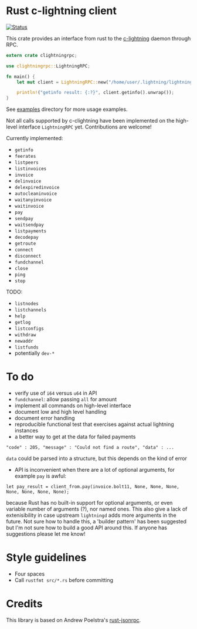 # Rust c-lightning client

[![Status](https://travis-ci.org/laanwj/rust-clightning-rpc.png?branch=master)](https://travis-ci.org/laanwj/rust-clightning-rpc)

This crate provides an interface from rust to the [c-lightning](https://github.com/ElementsProject/lightning) daemon through RPC.

```rust
extern crate clightningrpc;

use clightningrpc::LightningRPC;

fn main() {
    let mut client = LightningRPC::new("/home/user/.lightning/lightning-rpc".to_string());

    println!("getinfo result: {:?}", client.getinfo().unwrap());
}
```

See [examples](examples/) directory for more usage examples.

Not all calls supported by c-clightning have been implemented on the high-level interface
`LightningRPC` yet. Contributions are welcome!

Currently implemented:

- `getinfo`
- `feerates`
- `listpeers`
- `listinvoices`
- `invoice`
- `delinvoice`
- `delexpiredinvoice`
- `autocleaninvoice`
- `waitanyinvoice`
- `waitinvoice`
- `pay`
- `sendpay`
- `waitsendpay`
- `listpayments`
- `decodepay`
- `getroute`
- `connect`
- `disconnect`
- `fundchannel`
- `close`
- `ping`
- `stop`

TODO:

- `listnodes`
- `listchannels`
- `help`
- `getlog`
- `listconfigs`
- `withdraw`
- `newaddr`
- `listfunds`
- potentially `dev-*`

# To do

- verify use of `i64` versus `u64` in API
- `fundchannel`: allow passing `all` for amount
- implement all commands on high-level interface
- document low and high level handling
- document error handling
- reproducible functional test that exercises against actual lightning instances
- a better way to get at the data for failed payments

```
"code" : 205, "message" : "Could not find a route", "data" : ...
```

  `data` could be parsed into a structure, but this depends on the kind of error

- API is inconvenient when there are a lot of optional arguments, for example `pay` is awful:

```
let pay_result = client_from.pay(invoice.bolt11, None, None, None, None, None, None, None);
```

because Rust has no built-in support for optional arguments, or even variable
number of arguments (?), nor named ones. This also give a lack of
extenisibility in case upstream `lightningd` adds more arguments in the future.
Not sure how to handle this, a 'builder pattern' has been suggested but I'm not
sure how to build a good API around this. If anyone has suggestions please let me know!

# Style guidelines

- Four spaces
- Call `rustfmt src/*.rs` before committing

# Credits

This library is based on Andrew Poelstra's [rust-jsonrpc](https://github.com/apoelstra/rust-jsonrpc).
